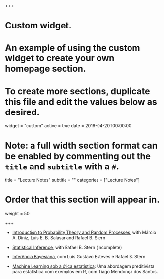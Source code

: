 +++
# Custom widget.
# An example of using the custom widget to create your own homepage section.
# To create more sections, duplicate this file and edit the values below as desired.
widget = "custom"
active = true
date = 2016-04-20T00:00:00

# Note: a full width section format can be enabled by commenting out the `title` and `subtitle` with a `#`.
title = "Lecture Notes"
subtitle = ""
categories = ["Lecture Notes"]

# Order that this section will appear in.
weight = 50

+++


- [Introduction to Probability Theory and Random Processes](https://www.overleaf.com/read/fjdsbxwydcnf), with Márcio A. Diniz, Luís E. B. Salasar and Rafael B. Stern

- [Statistical Inference](https://www.overleaf.com/read/ndcxvbjgvkbx), with Rafael B. Stern (incomplete)

- [Inferência Bayesiana](https://github.com/rbstern/bayesian_inference_book/raw/gh-pages/book.pdf), com Luís Gustavo Esteves e Rafael B. Stern

- [Machine Learning sob a ótica estatística](sml): Uma abordagem preditivista para estatística com exemplos em R, com Tiago Mendonça
dos Santos.


